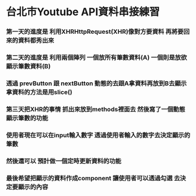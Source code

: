 # 台北市Youtube API資料串接練習
### 第一天的進度是 利用XHRHttpRequest(XHR)像對方要資料 再將要回來的資料都秀出來
### 
### 第二天的進度是 利用兩個陣列 一個放所有筆數資料(A) 一個則是放欲顯示筆數資料(B)
### 透過 prevButton 跟 nextButton 動態的去跟A拿資料再放到B去顯示 拿資料的方法是用slice()
###
### 第三天把XHR的事情 抓出來放到methods裡面去 然後寫了一個動態顯示筆數的功能
### 使用者現在可以在input輸入數字 透過使用者輸入的數字去決定顯示的筆數
###
### 然後還可以 預計做一個定時更新資料的功能
### 最後希望把顯示的資料作成component 讓使用者可以透過勾選 去決定要顯示的內容